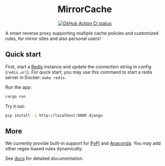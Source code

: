 <h1 align="center">MirrorCache</h1>

<div align="center">
  <a href="https://github.com/SeanChao/mirror-cache/actions/workflows/ci.yml">
    <img src="https://github.com/SeanChao/mirror-cache/actions/workflows/ci.yml/badge.svg" alt="GitHub Action CI status"></img>
  </a>
</div>

A smart reverse proxy supporting multiple cache policies and customized rules, for mirror sites and also personal users!

## Quick start

First, start a [Redis](https://redis.io/) instance and update the connection string in config (`redis.url`).
For quick start, you may use this command to start a redis server in Docker: `make redis`.

Run the app:

```sh
cargo run
```

Try it out:

```sh
pip install -i http://localhost:9000 django
```

## More

We currently provide built-in support for [PyPI](https://pypi.org/) and [Anaconda](https://anaconda.com). You may add other regex-based rules dynamically.

See [docs](docs/README.md) for detailed documentation.
